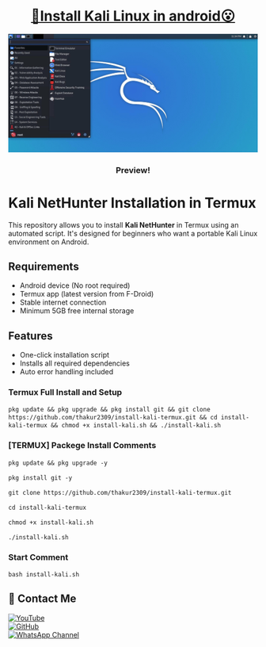 <h1 align="center"><u> 📌Install Kali Linux in android😮 </u></h1>

![GUI VERSION ](https://github.com/thakur2309/install-kali-termux/blob/main/020-NH-Rootless-KeX_s.png)

<h3 align="center"> Preview!</h3>

# Kali NetHunter Installation in Termux

This repository allows you to install **Kali NetHunter** in Termux using an automated script. It's designed for beginners who want a portable Kali Linux environment on Android.

## Requirements

- Android device (No root required)
- Termux app (latest version from F-Droid)
- Stable internet connection
- Minimum 5GB free internal storage

## Features

- One-click installation script
- Installs all required dependencies
- Auto error handling included

### Termux Full Install and Setup 
```
pkg update && pkg upgrade && pkg install git && git clone https://github.com/thakur2309/install-kali-termux.git && cd install-kali-termux && chmod +x install-kali.sh && ./install-kali.sh
```

### [TERMUX] Packege Install Comments

```
pkg update && pkg upgrade -y
```
```
pkg install git -y
```
```
git clone https://github.com/thakur2309/install-kali-termux.git
```
```
cd install-kali-termux
```
```
chmod +x install-kali.sh
```
```
./install-kali.sh
```

### Start Comment
```
bash install-kali.sh
```


## 📌 Contact Me  

<a href="https://youtube.com/@firewallbreaker09">
  <img src="https://img.shields.io/badge/YouTube-FF0000?style=for-the-badge&logo=youtube&logoColor=white" alt="YouTube">
</a>  
<br>  

<a href="https://github.com/thakur2309?tab=repositories">
  <img src="https://img.shields.io/badge/GitHub-000000?style=for-the-badge&logo=github&logoColor=white" alt="GitHub">
</a>  
<br>  

<a href="https://whatsapp.com/channel/0029VbAiqVMKLaHjg5J1Nm2F">
  <img src="https://img.shields.io/badge/WhatsApp-25D366?style=for-the-badge&logo=whatsapp&logoColor=white" alt="WhatsApp Channel">
</a>
